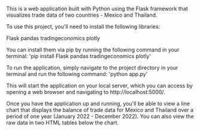 This is a web application built with Python using the Flask framework that visualizes trade data of two countries - Mexico and Thailand.

To use this project, you'll need to install the following libraries:

Flask
pandas
tradingeconomics
plotly

You can install them via pip by running the following command in your terminal:
'pip install Flask pandas tradingeconomics plotly'

To run the application, simply navigate to the project directory in your terminal and run the following command:
'python app.py'

This will start the application on your local server, which you can access by opening a web browser and navigating to http://localhost:5000/.

Once you have the application up and running, you'll be able to view a line chart that displays the balance of trade data for Mexico and Thailand over a period of one year (January 2022 - December 2022). You can also view the raw data in two HTML tables below the chart.